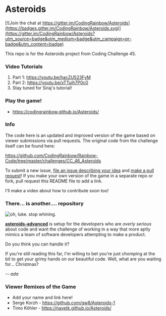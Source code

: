 # Asteroids

[![Join the chat at https://gitter.im/CodingRainbow/Asteroids](https://badges.gitter.im/CodingRainbow/Asteroids.svg)](https://gitter.im/CodingRainbow/Asteroids?utm_source=badge&utm_medium=badge&utm_campaign=pr-badge&utm_content=badge)

This repo is for the Asteroids project from Coding Challenge 45.

### Video Tutorials
1. Part 1: https://youtu.be/hacZU523FyM
2. Part 2: https://youtu.be/xTTuih7P0c0
3. Stay tuned for Siraj's tutorial!

### Play the game!
* https://codingrainbow.github.io/Asteroids/

### Info

The code here is an updated and improved version of the game based on viewer submissions via pull requests.  The original code from the challenge itself can be found here:

https://github.com/CodingRainbow/Rainbow-Code/tree/master/challenges/CC_46_Asteroids

To submit a new issue, [file an issue describing your idea](https://github.com/CodingRainbow/Asteroids/issues/new) and [make a pull request](https://github.com/CodingRainbow/Asteroids/pulls)! If you make your own version of the game in a separate repo or fork, pull request this README file to add a link.

I'll make a video about how to contribute soon too!

### There... is another.... repository
![oh, luke. stop whining.](http://i.giphy.com/QxHzTRigoD9HG.gif)

**[asteroids-advanced](https://github.com/CodingRainbow/asteroids-advanced)** is setup for the developers who are *overly serious* about code and want the challenge of working in a way that more aptly mimics a team of software developers attempting to make a product. 

Do you think you can handle it? 

If you're still reading this far, I'm willing to bet you're just chomping at the bit to get your grimy hands on our beautiful code. Well, what are you waiting for... Christmas?

*-- ada*

### Viewer Remixes of the Game

* Add your name and link here!
* Serge Korzh - https://github.com/qw8/Asteroids-1
* Timo Köhler - https://navetk.github.io/Asteroids/
